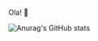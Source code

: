 Ola! 👋



![Anurag's GitHub stats](https://github-readme-stats.vercel.app/api?username=rafa0xdss&show_icons=true&theme=tokyonight)

